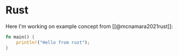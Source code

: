 # Rust

Here I'm working on example concept from [[@mcnamara2021rust]]:

```rust
fn main() {
    println!("Hello from rust");
}
```